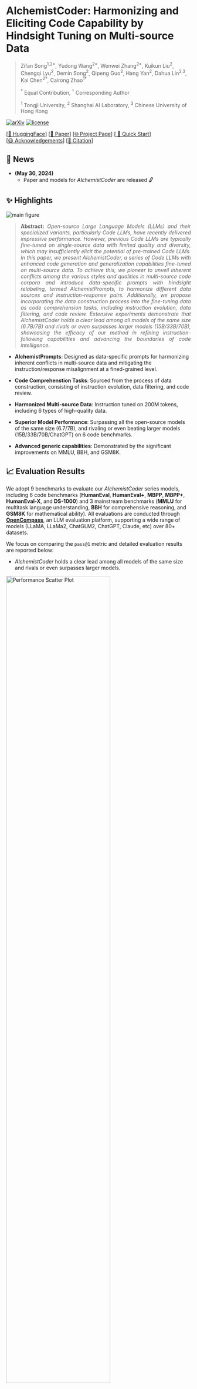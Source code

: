 # AlchemistCoder: Harmonizing and Eliciting Code Capability by Hindsight Tuning on Multi-source Data

> Zifan Song<sup>1,2*</sup>,
Yudong Wang<sup>2*</sup>,
Wenwei Zhang<sup>2*</sup>,
Kuikun Liu<sup>2</sup>,
Chengqi Lyu<sup>2</sup>,
Demin Song<sup>2</sup>,
Qipeng Guo<sup>2</sup>,
Hang Yan<sup>2</sup>,
Dahua Lin<sup>2,3</sup>,
Kai Chen<sup>2†</sup>,
Cairong Zhao<sup>1†</sup>
>
> <sup>*</sup> Equal Contribution, <sup>†</sup> Corresponding Author 
>
> <sup>1</sup> Tongji University, <sup>2</sup> Shanghai AI Laboratory, <sup>3</sup> Chinese University of Hong Kong

[![arXiv](https://img.shields.io/badge/arXiv-xxxxxx-b31b1b.svg)](https://arxiv.org/abs/xxxx.xxxx)
[![license](https://raw.githubusercontent.com/InternLM/InternLM/main/assets/license.svg)](./LICENSE)

[[🤗 HuggingFace](https://huggingface.co/internlm/AlchemistCoder-DS-6.7B)]
[[📃 Paper](https://arxiv.org/abs/xxxxx)]
[[🌐 Project Page](https://internlm.github.io/AlchemistCoder/)]
[<a href="#-quick-start"> 🚀&nbsp;Quick Start</a>]
[<a href="#-acknowledgments">😃&nbsp;Acknowledgements</a>]
[<a href="#-citation">🌟&nbsp;Citation</a>]

## 📢 News
* **(May 30, 2024)**
  - Paper and models for *AlchemistCoder* are released 🔓


## ✨ Highlights

![main figure](assets/overview.png)
> **<p align="justify"> Abstract:** *Open-source Large Language Models (LLMs) and their specialized variants, particularly Code LLMs, have recently delivered impressive performance. However, previous Code LLMs are typically fine-tuned on single-source data with limited quality and diversity, which may insufficiently elicit the potential of pre-trained Code LLMs. In this paper, we present AlchemistCoder, a series of Code LLMs with enhanced code generation and generalization capabilities fine-tuned on multi-source data. To achieve this, we pioneer to unveil inherent conflicts among the various styles and qualities in multi-source code corpora and introduce data-specific prompts with hindsight relabeling, termed AlchemistPrompts, to harmonize different data sources and instruction-response pairs. Additionally, we propose incorporating the data construction process into the fine-tuning data as code comprehension tasks, including instruction evolution, data filtering, and code review. Extensive experiments demonstrate that AlchemistCoder holds a clear lead among all models of the same size (6.7B/7B) and rivals or even surpasses larger models (15B/33B/70B), showcasing the efficacy of our method in refining instruction-following capabilities and advancing the boundaries of code intelligence.* </p>

- **AlchemistPrompts**: Designed as data-specific prompts for harmonizing inherent conflicts in multi-source data and mitigating the instruction/response misalignment at a fined-grained level.
  
- **Code Comprehenstion Tasks**: Sourced from the process of data construction, consisting of instruction evolution, data filtering, and code review.
  
- **Harmonized Multi-source Data**: Instruction tuned on 200M tokens, including 6 types of high-quality data.
  
- **Superior Model Performance**: Surpassing all the open-source models of the same size (6.7/7B), and rivaling or even beating larger models (15B/33B/70B/ChatGPT) on 6 code benchmarks.
  
- **Advanced generic capabilities**: Demonstrated by the significant improvements on MMLU, BBH, and GSM8K.
  

## 📈 Evaluation Results
We adopt 9 benchmarks to evaluate our *AlchemistCoder* series models, including 6 code benchmarks (**HumanEval**, **HumanEval+**, **MBPP**, **MBPP+**, **HumanEval-X**, and **DS-1000**) and 3 mainstream benchmarks (**MMLU** for multitask language understanding, **BBH** for comprehensive reasoning, and **GSM8K** for mathematical ability). All evaluations are conducted through [**OpenCompass**](https://github.com/open-compass), an LLM evaluation platform, supporting a wide range of models (LLaMA, LLaMa2, ChatGLM2, ChatGPT, Claude, etc) over 80+ datasets. 

We focus on comparing the ```pass@1``` metric and detailed evaluation results are reported below:
- *AlchemistCoder* holds a clear lead among all models of the same size and rivals or even surpasses larger models.
<img src="./assets/performance_scatter plot.png" alt="Performance Scatter Plot" width="75%">

- Python Code Generation Benchmark(HumanEval/HumanEval+ and MBPP/MBPP+):
<img src="./assets/python_code_generation_results.png" width="75%">

- Multilingual HumanEval-X Benchmark:
<img src="./assets/humanevalx_results.png" align=center width="50%">

- Data Science DS-1000 Benchmark:
<img src="./assets/ds1000_results.png" align=center width="50%">

- Mainstream Benchmarks (MMLU, BBH, and GSM8K) for Generic Capabilities:
<img src="./assets/generic_results.png" align=center width="50%">


## 📦 Models
All *AlchemistCoder* series models have been open-source on Hugging Face, including AlchemistCoder-L-7B, AlchemistCoder-CL-7B, and AlchemistCoder-DS-6.7B. You can access our models via the following link:
|    Dataset    |                        Huggingface Repo                        |
| :---------: | :------------------------------------------------------------: |
| AlchemistCoder-L-7B  | [Model Link](https://huggingface.co/internlm/AlchemistCoder-L-7B)  |
| AlchemistCoder-CL-7B  | [Model Link](https://huggingface.co/internlm/AlchemistCoder-CL-7B)  |
| AlchemistCoder-DS-6.7B  | [Model Link](https://huggingface.co/internlm/AlchemistCoder-DS-6.7B)  |


## 🚀 Quick Start
```python
import torch
from transformers import AutoModelForCausalLM, AutoTokenizer

tokenizer = AutoTokenizer.from_pretrained("internlm/AlchemistCoder-DS-6.7B", trust_remote_code=True)
model = AutoModelForCausalLM.from_pretrained("internlm/AlchemistCoder-DS-6.7B", trust_remote_code=True, torch_dtype=torch.bfloat16).cuda()
model = model.eval()

input_text = "Implement the Dijkstra algorithm in Python"
inputs = tokenizer(input_text, return_tensors="pt").to(model.device)
outputs = model.generate(**inputs, max_length=128)
print(tokenizer.decode(outputs[0], skip_special_tokens=True))
```

The above code will generate the following result:
> ```python
> import heapq
> 
> def dijkstra(graph, start, end):
>     """
>     Find the shortest path between two nodes in a graph using Dijkstra's algorithm.
> 
>     Args:
>         graph (dict): A dictionary representing the graph, where the keys are nodes and the values are dictionaries
>                       containing the neighboring nodes and their edge weights.
>         start: The starting node.
>         end: The target node.
> 
>     Returns:
>         list: The shortest path from the start node to the target node as a list of nodes.
> 
>     Raises:
>         ValueError: If either the start or end node is not present in the graph.
> 
>     """
> 
>     # Check if start and end nodes are in the graph
>     if start not in graph:
>         raise ValueError("Start node is not present in the graph.")
>     if end not in graph:
>         raise ValueError("End node is not present in the graph.")
> 
>     # Initialize the distance dictionary with infinite distances for all nodes
>     distances = {node: float('inf') for node in graph}
> 
>     # Set the distance of the start node to 0
>     distances[start] = 0
> 
>     # Initialize the heap with the start node
>     heap = [(0, start)]
> 
>     # Initialize the previous dictionary to keep track of the path
>     previous = {}
> 
>     while heap:
>         # Pop the node with the smallest distance from the heap
>         current_distance, current_node = heapq.heappop(heap)
> 
>         # If the current node is the end node, we have found the shortest path
>         if current_node == end:
>             # Reconstruct the path by following the previous nodes
>             path = []
>             while current_node in previous:
>                 path.append(current_node)
>                 current_node = previous[current_node]
>             path.append(start)
>             # Reverse the path to get the correct order
>             return path[::-1]
> 
>         # Iterate over the neighboring nodes and update their distances
>         for neighbor, weight in graph[current_node].items():
>             new_distance = current_distance + weight
>             # If a shorter path is found, update the distance and previous node
>             if new_distance < distances[neighbor]:
>                 distances[neighbor] = new_distance
>                 previous[neighbor] = current_node
>                 heapq.heappush(heap, (new_distance, neighbor))
> 
>     # If there is no path between the start and end nodes, return an empty list
>     return []
> ```
> 
> The `dijkstra` function takes three arguments: `graph`, `start`, and `end`. The `graph` argument is a dictionary representing the graph, where the keys are nodes and the values are dictionaries containing the neighboring nodes and their edge weights. The `start` argument is the starting node, and the `end` argument is the target node.
> 
> The function first checks if the start and end nodes are present in the graph. If either node is not present, a `ValueError` is raised.
> 
> The function then initializes a `distances` dictionary with infinite distances for all nodes. It sets the distance of the start node to 0. It also initializes a heap with the start node and a `previous` dictionary to keep track of the path.
> 
> The algorithm then iterates over the nodes in the heap. For each node, it checks if it is the end node. If it is, the function reconstructs the path by following the previous nodes and returns the shortest path as a list of nodes in the correct order.
> 
> If the current node is not the end node, the algorithm iterates over its neighboring nodes and updates their distances if a shorter path is found. It also updates the `previous` dictionary to keep track of the path.
> 
> If there is no path between the start and end nodes, the function returns an empty list.
> 
> Note that this implementation assumes that the graph is a directed graph, and it uses a heap data structure to efficiently select the node with the smallest distance at each step.

## 🧪 Evaluation
To effortlessly evaluate *AlchemistCoder* series models across a wide range of benchmarks, such as HumanEval and MBPP, you can use [**OpenCompass**](https://github.com/open-compass) with just one command. To get started, [install OpenCompass](https://opencompass.readthedocs.io/en/latest/get_started/installation.html), adopt the provided configuration file in ```eval/opencompass/configs``` and simply run the commands below:
```bash
cd opencompass
python run.py configs/eval_alchemistcoder_models_hf_official/eval_alchemistcoder_models_hf_code.py
python run.py configs/eval_alchemistcoder_models_hf_official/eval_alchemistcoder_models_hf_coreset.py
```
Make sure to adjust the directory structure and arguments according to your requirements.

## 📖 Fine-tune and Others
Please refer to [**InternLM**](https://github.com/InternLM/InternLM/tree/main).

## 😃 Acknowledgments
*AlchemistCoder* is built with [**InternLM**](https://github.com/InternLM) and [**OpenCompass**](https://github.com/open-compass). Thanks for their awesome work!

## 📧 Contact
If you have any questions, please create an issue on this repository or contact us at:
- sugger@tongji.edu.cn
- zhangwenwei@pjlab.org.cn

## 🌟 Citation
If you find our work useful, please consider citing:

```bibtex

```
